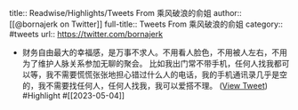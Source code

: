 title:: Readwise/Highlights/Tweets From 乘风破浪的俞姐
author:: [[@bornajerk on Twitter]]
full-title:: Tweets From 乘风破浪的俞姐
category:: #tweets
url:: https://twitter.com/bornajerk
- 财务自由最大的幸福感，是万事不求人。不用看人脸色，不用被人左右，不用为了维护人脉关系参加无聊的聚会。
  比如我出门常不带手机，任何人找我都可以等，我不需要慌慌张张地担心错过什么人的电话，我的手机通讯录几乎是空的，我不需要找任何人，任何人找我，我可以爱搭不理。 ([View Tweet](https://twitter.com/bornajerk/status/1643100102100242432)) #Highlight #[[2023-05-04]]